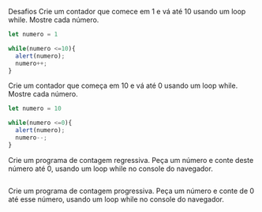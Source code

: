 Desafios
Crie um contador que comece em 1 e vá até 10 usando um loop while. Mostre cada número.
```javascript
let numero = 1

while(numero <=10){
  alert(numero);
  numero++;
}
```

Crie um contador que começa em 10 e vá até 0 usando um loop while. Mostre cada número.
```javascript
let numero = 10

while(numero <=0){
  alert(numero);
  numero--;
}
```

Crie um programa de contagem regressiva. Peça um número e conte deste número até 0, usando um loop while no console do navegador.
```javascript
```
Crie um programa de contagem progressiva. Peça um número e conte de 0 até esse número, usando um loop while no console do navegador.
```javascript
```
